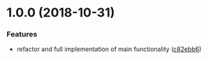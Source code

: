 # 1.0.0 (2018-10-31)


### Features

* refactor and full implementation of main functionality ([c82ebb6](https://github.com/EndemolShineGroup/git-author-check/commit/c82ebb6))

